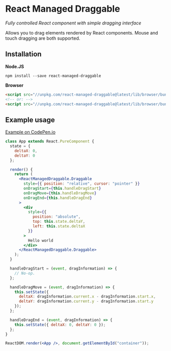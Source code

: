 # React Managed Draggable

*Fully controlled React component with simple dragging interface*

Allows you to drag elements rendered by React components.
Mouse and touch dragging are both supported.

## Installation

**Node.JS**

```shell
npm install --save react-managed-draggable
```

**Browser**

```html
<script src="//unpkg.com/react-managed-draggable@latest/lib/browser/bundle.js"></script>
<!-- or: -->
<script src="//unpkg.com/react-managed-draggable@latest/lib/browser/bundle.min.js"></script>
```

## Example usage

[Example on CodePen.io](https://codepen.io/woutervh/pen/QWLVmjY)

```jsx
class App extends React.PureComponent {
  state = {
    deltaX: 0,
    deltaY: 0
  };

  render() {
    return (
      <ReactManagedDraggable.Draggable
        style={{ position: "relative", cursor: "pointer" }}
        onDragStart={this.handleDragStart}
        onDragMove={this.handleDragMove}
        onDragEnd={this.handleDragEnd}
      >
        <div
          style={{
            position: "absolute",
            top: this.state.deltaY,
            left: this.state.deltaX
          }}
        >
          Hello world
        </div>
      </ReactManagedDraggable.Draggable>
    );
  }

  handleDragStart = (event, dragInformation) => {
    // No-op.
  };

  handleDragMove = (event, dragInformation) => {
    this.setState({
      deltaX: dragInformation.current.x - dragInformation.start.x,
      deltaY: dragInformation.current.y - dragInformation.start.y
    });
  };

  handleDragEnd = (event, dragInformation) => {
    this.setState({ deltaX: 0, deltaY: 0 });
  };
}

ReactDOM.render(<App />, document.getElementById("container"));
```
